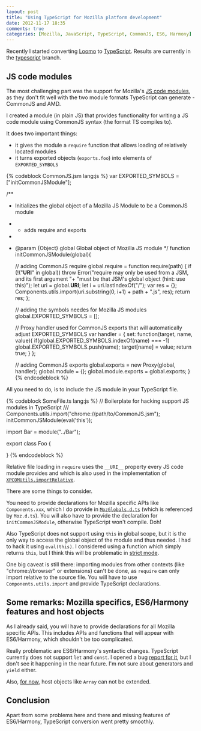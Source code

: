 ```yaml
---
layout: post
title: "Using TypeScript for Mozilla platform development"
date: 2012-11-17 18:35
comments: true
categories: [Mozilla, JavaScript, TypeScript, CommonJS, ES6, Harmony]
---
```


Recently I started converting [Loomo](https://github.com/FunkMonkey/Loomo) to [TypeScript](http://www.typescriptlang.org/). Results are currently in the [typescript](https://github.com/FunkMonkey/Loomo/tree/typescript-support) branch. 

## JS code modules

The most challenging part was the support for Mozilla's [JS code modules](https://developer.mozilla.org/en-US/docs/JavaScript_code_modules), as they don't fit well with the two module formats TypeScript can generate - CommonJS and AMD.

I created a module (in plain JS) that provides functionality for writing a JS code module using CommonJS syntax (the format TS compiles to).

It does two important things:

* it gives the module a `require` function that allows loading of relatively located modules
* it turns exported objects (`exports.foo`) into elements of `EXPORTED_SYMBOLS`

{% codeblock CommonJS.jsm lang:js %}
var EXPORTED_SYMBOLS = ["initCommonJSModule"];

/**
 * Initializes the global object of a Mozilla JS Module to be a CommonJS module
 *    - adds require and exports
 *
 * @param  {Object}   global   Global object of Mozilla JS module
 */
function initCommonJSModule(global){

	// adding CommonJS require
	global.require = function require(path) {
			if (!("__URI__" in global))
			  throw Error("require may only be used from a JSM, and its first argument "+
						  "must be that JSM's global object (hint: use this)");
			let uri = global.__URI__;
			let i = uri.lastIndexOf("/");
			var res = {};
			Components.utils.import(uri.substring(0, i+1) + path + ".js", res);
			return res;
		};
	
	// adding the symbols needes for Mozilla JS modules
	global.EXPORTED_SYMBOLS = [];
	
	// Proxy handler used for CommonJS exports that will automatically adjust EXPORTED_SYMBOLS
	var handler = {
		set: function(target, name, value){
			if(global.EXPORTED_SYMBOLS.indexOf(name) === -1)
				global.EXPORTED_SYMBOLS.push(name);
			target[name] = value;
			return true;
		}
	};
	
	// adding CommonJS exports
	global.exports = new Proxy(global, handler);
	global.module = {};
	global.module.exports = global.exports;
}
{% endcodeblock %}

All you need to do, is to include the JS module in your TypeScript file.

{% codeblock SomeFile.ts lang:js %}
// Boilerplate for hacking support JS modules in TypeScript
///<reference path='../../Moz.d.ts' />
Components.utils.import("chrome://path/to/CommonJS.jsm");
initCommonJSModule(eval('this'));

import Bar = module("../Bar");

export class Foo {
	
}
{% endcodeblock %}

Relative file loading in `require` uses the `__URI__` property every JS code module provides and which is also used in the implementation of [`XPCOMUtils.importRelative`](https://developer.mozilla.org/en-US/docs/JavaScript_code_modules/XPCOMUtils.jsm#importRelative).

There are some things to consider.

You need to provide declarations for Mozilla specific APIs like `Components.xxx`, which I do provide in [`MozGlobals.d.ts`](https://github.com/FunkMonkey/Loomo/blob/typescript-support/Loomo/chrome/content/MozGlobals.d.ts) (which is referenced by `Moz.d.ts`). You will also have to provide the declaration for `initCommonJSModule`, otherwise TypeScript won't compile. Doh!

Also TypeScript does not support using `this` in global scope, but it is the only way to access the global object of the module and thus needed. I had to hack it using `eval(this)`. I considered using a function which simply returns `this`, but I think this will be problematic in [strict mode](https://developer.mozilla.org/en-US/docs/JavaScript/Reference/Functions_and_function_scope/Strict_mode).

One big caveat is still there: importing modules from other contexts (like "chrome://browser" or extensions) can't be done, as `require` can only import relative to the source file. You will have to use `Components.utils.import` and provide TypeScript declarations.

## Some remarks: Mozilla specifics, ES6/Harmony features and host objects

As I already said, you will have to provide declarations for all Mozilla specific APIs. This includes APIs and functions that will appear with ES6/Harmony, which shouldn't be too complicated.

Really problematic are ES6/Harmony's syntactic changes. TypeScript currently does not support `let` and `const`. I opened a bug [report for it](https://typescript.codeplex.com/workitem/368), but I don't see it happening in the near future. I'm not sure about generators and `yield` either.

Also, [for now](http://typescript.codeplex.com/workitem/13), host objects like `Array` can not be extended.

## Conclusion

Apart from some problems here and there and missing features of ES6/Harmony, TypeScript conversion went pretty smoothly.






